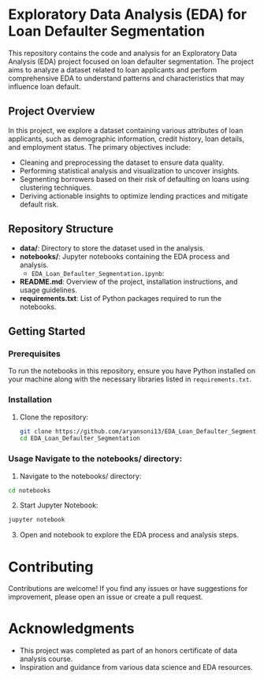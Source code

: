 # Exploratory Data Analysis (EDA) for Loan Defaulter Segmentation

This repository contains the code and analysis for an Exploratory Data Analysis (EDA) project focused on loan defaulter segmentation. The project aims to analyze a dataset related to loan applicants and perform comprehensive EDA to understand patterns and characteristics that may influence loan default.

## Project Overview

In this project, we explore a dataset containing various attributes of loan applicants, such as demographic information, credit history, loan details, and employment status. The primary objectives include:

- Cleaning and preprocessing the dataset to ensure data quality.
- Performing statistical analysis and visualization to uncover insights.
- Segmenting borrowers based on their risk of defaulting on loans using clustering techniques.
- Deriving actionable insights to optimize lending practices and mitigate default risk.

## Repository Structure

- **data/**: Directory to store the dataset used in the analysis.
- **notebooks/**: Jupyter notebooks containing the EDA process and analysis.
  - `EDA_Loan_Defaulter_Segmentation.ipynb`: 
- **README.md**: Overview of the project, installation instructions, and usage guidelines.
- **requirements.txt**: List of Python packages required to run the notebooks.

## Getting Started

### Prerequisites

To run the notebooks in this repository, ensure you have Python installed on your machine along with the necessary libraries listed in `requirements.txt`.

### Installation

1. Clone the repository:

   ```bash
   git clone https://github.com/aryansoni13/EDA_Loan_Defaulter_Segmentation.git
   cd EDA_Loan_Defaulter_Segmentation
   ```
   
### Usage Navigate to the notebooks/ directory:

1. Navigate to the notebooks/ directory:

  ```bash
  cd notebooks
  ```

2. Start Jupyter Notebook:
  ```bash
  jupyter notebook
  ```

3. Open and notebook to explore the EDA process and analysis steps.


# Contributing
Contributions are welcome! If you find any issues or have suggestions for improvement, please open an issue or create a pull request.

# Acknowledgments
- This project was completed as part of an honors certificate of data analysis course.
- Inspiration and guidance from various data science and EDA resources.
